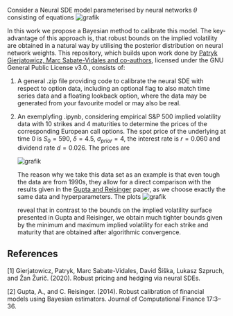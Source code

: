 Consider a Neural SDE model parameterised by neural networks $\theta$ consisting of equations
![grafik](https://github.com/evaflonner/Calibration-of-Neural-SDEs-using-Bayesian-Methods/assets/147062673/f9a88052-0d90-4a14-9a7a-6b7b1454a736)

In this work we propose a Bayesian method to calibrate this model. The key-advantage of this approach is, that robust bounds on the implied volatility are obtained in a natural way by 
utilising the posterior distribution on neural network weights.
This repository, which builds upon work done by [Patryk Gierjatowicz, Marc Sabate-Vidales and co-authors](https://github.com/msabvid/robust_nsde/blob/master/nsde_LSV.py), licensed under the GNU General Public License v3.0., consists of:

1) A general .zip file providing code to calibrate the neural SDE with respect to option data, including an optional flag to also match time series data and a floating lookback option, where the data may be generated from your favourite model or may also be real.

2) An exemplyfing .ipynb, considering empirical S\&P 500 implied volatility data with 10 strikes and 4 maturities to determine the prices of the corresponding European call options.
   The spot price of the underlying at time 0 is $S_0 = 590$, $\delta=4.5$, $\sigma_{prior}=4$, the interest rate is $r = 0.060$ and dividend rate $d = 0.026$. The prices are 

   ![grafik](https://github.com/evaflonner/Calibration-of-Neural-SDEs-using-Bayesian-Methods/assets/147062673/8ff12c8c-5fb9-4114-bd0c-606dee40247b)


   The reason why we take this data set as an example is that even tough the data are from 1990s, they allow for a direct comparison with the results given in the [Gupta and Reisinger](https://people.maths.ox.ac.uk/reisinge/Publications/RobustnessPaper.pdf) paper, as we 
   choose exactly the same data and hyperparameters. 
   The plots 
   ![grafik](https://github.com/evaflonner/Calibration-of-Neural-SDEs-using-Bayesian-Methods/assets/147062673/c7c152fe-231d-49ec-aab7-08ddec250f87)

   reveal that in contrast to the bounds on the implied volatility surface presented in Gupta and Reisinger, we obtain much tighter bounds given by the minimum and maximum implied volatility for each strike and maturity that are obtained after algorithmic convergence.

## References
<a id="1">[1]</a>
Gierjatowicz, Patryk, Marc Sabate-Vidales, David Šiška, Lukasz Szpruch, and Žan Žurič. (2020). Robust pricing and hedging via neural SDEs.

<a id="2">[2]</a>
Gupta, A., and C. Reisinger. (2014). Robust calibration of financial models using Bayesian estimators. Journal of Computational Finance 17:3–36.
